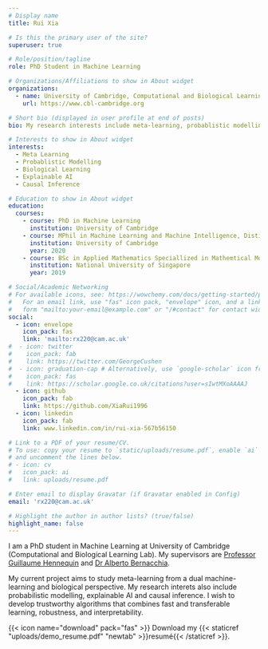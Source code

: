 ```yaml
---
# Display name
title: Rui Xia

# Is this the primary user of the site?
superuser: true

# Role/position/tagline
role: PhD Student in Machine Learning

# Organizations/Affiliations to show in About widget
organizations:
  - name: University of Cambridge, Computational and Biological Learning Lab
    url: https://www.cbl-cambridge.org

# Short bio (displayed in user profile at end of posts)
bio: My research interests include meta-learning, probablistic modelling, neuroscience, explainable AI and causal inference.

# Interests to show in About widget
interests:
  - Meta Learning
  - Probablistic Modelling
  - Biological Learning
  - Explainable AI
  - Causal Inference

# Education to show in About widget
education:
  courses:
    - course: PhD in Machine Learning
      institution: University of Cambridge
    - course: MPhil in Machine Learning and Machine Intelligence, Distinction
      institution: University of Cambridge
      year: 2020
    - course: BSc in Applied Mathematics Speciallized in Mathemtical Modelling and Data Analysis
      institution: National University of Singapore
      year: 2019

# Social/Academic Networking
# For available icons, see: https://wowchemy.com/docs/getting-started/page-builder/#icons
#   For an email link, use "fas" icon pack, "envelope" icon, and a link in the
#   form "mailto:your-email@example.com" or "/#contact" for contact widget.
social:
  - icon: envelope
    icon_pack: fas
    link: 'mailto:rx220@cam.ac.uk'
#  - icon: twitter
#    icon_pack: fab
#    link: https://twitter.com/GeorgeCushen
#  - icon: graduation-cap # Alternatively, use `google-scholar` icon from `ai` icon pack
#    icon_pack: fas
#    link: https://scholar.google.co.uk/citations?user=sIwtMXoAAAAJ
  - icon: github
    icon_pack: fab
    link: https://github.com/XiaRui1996
  - icon: linkedin
    icon_pack: fab
    link: www.linkedin.com/in/rui-xia-567b56150

# Link to a PDF of your resume/CV.
# To use: copy your resume to `static/uploads/resume.pdf`, enable `ai` icons in `params.toml`,
# and uncomment the lines below.
# - icon: cv
#   icon_pack: ai
#   link: uploads/resume.pdf

# Enter email to display Gravatar (if Gravatar enabled in Config)
email: 'rx220@cam.ac.uk'

# Highlight the author in author lists? (true/false)
highlight_name: false
---
```


I am a PhD student in Machine Learning at University of Cambridge (Computational and Biological Learning Lab).  My supervisors are [Professor Guillaume Hennequin](https://www.cbl-cambridge.org/people/gjeh2) and [Dr Alberto Bernacchia](https://scholar.google.com/citations?user=n48pFqcAAAAJ&hl=en).

My current project aims to study meta-learning from a dual machine-learning and biological perspective. My research interets also include probabilistic modelling, explainable AI and causal inference. I wish to develop trustworthy algorithms that combines fast and transferable learning, robustness, and interpretability. 

{{< icon name="download" pack="fas" >}} Download my {{< staticref "uploads/demo_resume.pdf" "newtab" >}}resumé{{< /staticref >}}.
